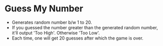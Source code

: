 # Guess My Number

- Generates random number b/w 1 to 20.
- If you guessed the number greater than the generated random number, it'll output 'Too High'. Otherwise 'Too Low'.
- Each time, one will get 20 guesses after which the game is over.
